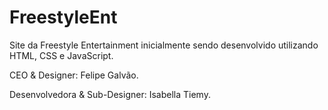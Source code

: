 # FreestyleEnt
Site da Freestyle Entertainment inicialmente sendo desenvolvido utilizando HTML, CSS e JavaScript.

CEO & Designer: Felipe Galvão.

Desenvolvedora & Sub-Designer: Isabella Tiemy.
